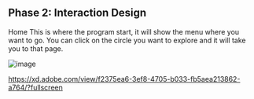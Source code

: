 ## Phase 2: Interaction Design
Home 
This is where the program start, it will show the menu where you want to go.
You can click on the circle you want to explore and it will take you to that page.

![image](https://user-images.githubusercontent.com/54680219/115495244-192b8a80-a21c-11eb-99f8-404b94aabd45.png?)


https://xd.adobe.com/view/f2375ea6-3ef8-4705-b033-fb5aea213862-a764/?fullscreen

